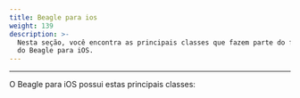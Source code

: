 ```yaml
---
title: Beagle para ios
weight: 139
description: >-
  Nesta seção, você encontra as principais classes que fazem parte do framework
  do Beagle para iOS.
---
```


---

O Beagle para iOS possui estas principais classes:
